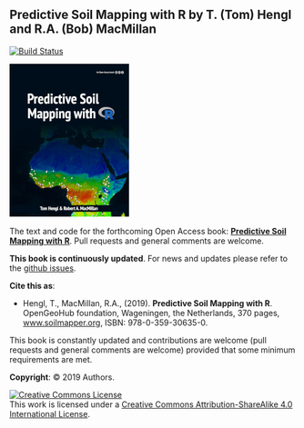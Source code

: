 ## Predictive Soil Mapping with R by T. (Tom) Hengl and R.A. (Bob) MacMillan
[![Build Status](https://travis-ci.org/Envirometrix/PredictiveSoilMapping.png?branch=master)](https://travis-ci.org/Envirometrix/PredictiveSoilMapping) 

![alt text](figures/f0_front_scale.png)

The text and code for the forthcoming Open Access book: [**Predictive Soil Mapping with R**](https://envirometrix.github.io/PredictiveSoilMapping/). Pull requests and general comments are welcome.

**This book is continuously updated**. For news and updates please refer to the [github issues](https://github.com/envirometrix/PredictiveSoilMapping/issues).

**Cite this as**:

* Hengl, T., MacMillan, R.A., (2019). **Predictive Soil Mapping with R**. OpenGeoHub foundation, Wageningen, the Netherlands, 370 pages, www.soilmapper.org, ISBN: 978-0-359-30635-0.

This book is constantly updated and contributions are welcome (pull requests and general comments are welcome) provided that some minimum requirements are met.

**Copyright**: &copy; 2019 Authors.

<a rel="license" href="http://creativecommons.org/licenses/by-sa/4.0/"><img alt="Creative Commons License" style="border-width:0" src="https://i.creativecommons.org/l/by-sa/4.0/88x31.png" /></a><br />This work is licensed under a <a rel="license" href="http://creativecommons.org/licenses/by-sa/4.0/">Creative Commons Attribution-ShareAlike 4.0 International License</a>.
